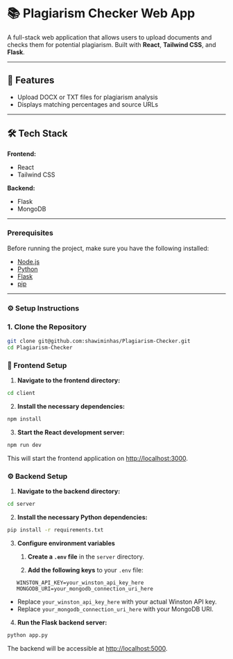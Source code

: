 # 📚 Plagiarism Checker Web App

A full-stack web application that allows users to upload documents and checks them for potential plagiarism. Built with **React**, **Tailwind CSS**, and **Flask**.

---

## 🚀 Features

- Upload DOCX or TXT files for plagiarism analysis
- Displays matching percentages and source URLs

---

## 🛠️ Tech Stack

**Frontend:**

- React
- Tailwind CSS

**Backend:**

- Flask
- MongoDB

---

### Prerequisites

Before running the project, make sure you have the following installed:

- [Node.js](https://nodejs.org/)
- [Python](https://www.python.org/)
- [Flask](https://flask.palletsprojects.com/en/2.0.x/)
- [pip](https://pip.pypa.io/en/stable/)

---

### ⚙️ Setup Instructions

### 1. Clone the Repository

```bash
git clone git@github.com:shawiminhas/Plagiarism-Checker.git
cd Plagiarism-Checker
```

### 🚀 Frontend Setup

1. **Navigate to the frontend directory:**

```bash
cd client
```

2. **Install the necessary dependencies:**

```bash
npm install
```

3. **Start the React development server:**

```bash
npm run dev
```

This will start the frontend application on [http://localhost:3000](http://localhost:3000).

### ⚙️ Backend Setup

1. **Navigate to the backend directory:**

```bash
cd server
```

2. **Install the necessary Python dependencies:**

```bash
pip install -r requirements.txt
```

3. **Configure environment variables**

   1. **Create a `.env` file** in the `server` directory.

   2. **Add the following keys** to your `.env` file:

```env
   WINSTON_API_KEY=your_winston_api_key_here
   MONGODB_URI=your_mongodb_connection_uri_here
```

- Replace `your_winston_api_key_here` with your actual Winston API key.
- Replace `your_mongodb_connection_uri_here` with your MongoDB URI.

4. **Run the Flask backend server:**

```bash
python app.py
```

The backend will be accessible at [http://localhost:5000](http://localhost:5000).
